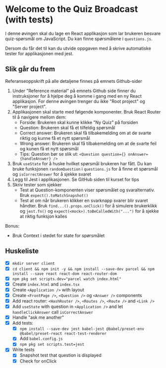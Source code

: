 # Welcome to the Quiz Broadcast (with tests)

I denne øvingen skal du lage en React applikasjon som lar brukeren besvare
quiz-spørsmål om JavaScript. Du kan finne spørsmålene i `questions.js`.

Dersom du får det til kan du utvide oppgaven med å skrive automatiske tester
for applikasjonen med jest.

## Slik går du frem

Referanseoppskrift på alle detaljene finnes på emnets Github-sider

1. Under "Reference material" på emnets Github side finner du instruksjoner
   for å hjelpe deg å komme i gang med en ny React applikasjon. For denne 
   øvingen trenger du ikke "Root project" og "Server project".
2. Applikasjonen skal starte med følgende komponenter. Bruk React Router til å navigere mellom dem:
   * Forside: Brukeren skal kunne klikke "Ny Quiz" på forsiden
   * Question: Brukeren skal få et tilfeldig spørsmål
   * Correct answer: Brukeren skal få tilbakemelding om at de svarte riktig og kunne få et nytt spørsmål
   * Wrong answer: Brukeren skal få tilbakemelding om at de svarte feil og kunen få et nytt spørsmål
   * Tips: Question bør se slik ut: `<Question question={} onAnswer={handleAnswer} />`
3. Bruk `useState` for å huske hvilket spørsmål brukeren har fått. Du kan bruke funksjonen
   `randomQuestion` i `questions.js` for å finne et spørsmål og `isCorrectAnswer` for å sjekke svaret
4. Legg til Jest i applikasjonen. Se GitHub siden til kurset for tips
5. Skriv tester som sjekker
   * Test at Question-komponenten viser spørsmålet og svaralternativ. Bruk `expect().toMatchSnapshot()`
   * Test at om når brukeren klikker en svarknapp svarer blir svaret håndter.
     Bruk `find...().props.onClick()` for å simulere brukerklikk og `jest.fn()` og
     `expect(<mock>).toBeCalledWith("...")` for å sjekke at riktig funksjon kalles

Bonus:

* Bruk Context i stedet for state for spørsmålet


## Huskeliste

* [x] `mkdir server client`
* [x] `cd client && npm init -y && npm install --save-dev parcel && npm install --save react react-dom react-router-dom`
* [x] `npm pkg set scripts.dev="parcel watch index.html"`
* [x] Create `index.html` and `index.tsx`
* [x] Create `<Application />` with layout
* [x] Create `<FrontPage />`, `<Question />` og `<Answer />` components
* [x] Add react router: `<HashRouter />`, `<Routes />`, `<Route />` and `<Link />`
* [x] Add `useState` with question in `<Application />` and let `handleClickAnswer` call `isCorrectAnswer`
* [x] Handle "ask me another"
* [x] Add tests:
  * [x] `npm install --save-dev jest babel-jest @babel/preset-env @babel/preset-react react-test-renderer`
  * [x] Add `babel.config.js`
  * [x] `npm pkg set scripts.test=jest`
* [x] Write tests
  * [x] Snapshot test that question is displayed
  * [x] Check for onClick
